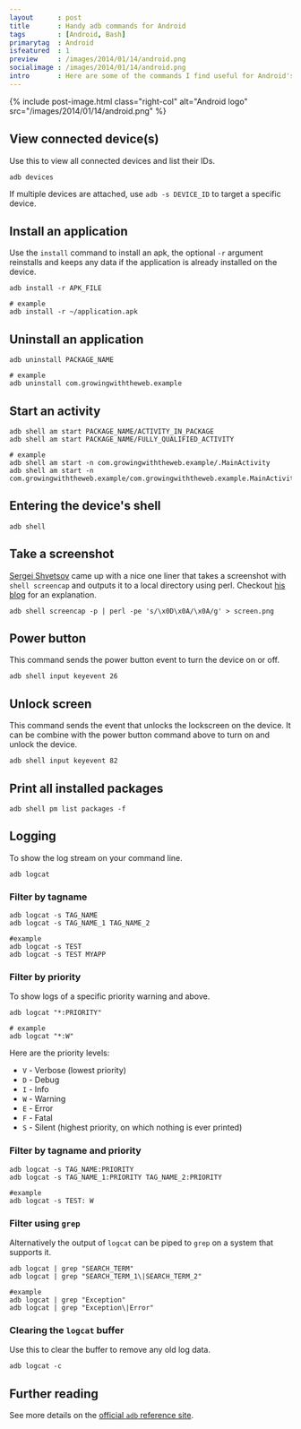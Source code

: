 ```yaml
---
layout      : post
title       : Handy adb commands for Android
tags        : [Android, Bash]
primarytag  : Android
isfeatured  : 1
preview     : /images/2014/01/14/android.png
socialimage : /images/2014/01/14/android.png
intro       : Here are some of the commands I find useful for Android's <code>adb</code>. They can be used manually or to automate your build or testing process.
---
```


{% include post-image.html class="right-col" alt="Android logo" src="/images/2014/01/14/android.png" %}



## View connected device(s)

Use this to view all connected devices and list their IDs.

<!--prettify lang=bash-->
    adb devices

If multiple devices are attached, use `adb -s DEVICE_ID` to target a specific device.



## Install an application

Use the `install` command to install an apk, the optional `-r` argument reinstalls and keeps any data if the application is already installed on the device.

<!--prettify lang=bash-->
    adb install -r APK_FILE

    # example
    adb install -r ~/application.apk



## Uninstall an application

<!--prettify lang=bash-->
    adb uninstall PACKAGE_NAME

    # example
    adb uninstall com.growingwiththeweb.example



## Start an activity

<!--prettify lang=bash-->
    adb shell am start PACKAGE_NAME/ACTIVITY_IN_PACKAGE
    adb shell am start PACKAGE_NAME/FULLY_QUALIFIED_ACTIVITY

    # example
    adb shell am start -n com.growingwiththeweb.example/.MainActivity
    adb shell am start -n com.growingwiththeweb.example/com.growingwiththeweb.example.MainActivity


## Entering the device's shell

<!--prettify lang=bash-->
    adb shell



## Take a screenshot

[Sergei Shvetsov][1] came up with a nice one liner that takes a screenshot with `shell screencap` and outputs it to a local directory using perl. Checkout [his blog][2] for an explanation.

<!--prettify lang=bash-->
    adb shell screencap -p | perl -pe 's/\x0D\x0A/\x0A/g' > screen.png



## Power button

This command sends the power button event to turn the device on or off.

<!--prettify lang=bash-->
    adb shell input keyevent 26



## Unlock screen

This command sends the event that unlocks the lockscreen on the device. It can be combine with the power button command above to turn on and unlock the device.

<!--prettify lang=bash-->
    adb shell input keyevent 82



## Print all installed packages

<!--prettify lang=bash-->
    adb shell pm list packages -f



## Logging

To show the log stream on your command line.

<!--prettify lang=bash-->
    adb logcat

### Filter by tagname

<!--prettify lang=bash-->
    adb logcat -s TAG_NAME
    adb logcat -s TAG_NAME_1 TAG_NAME_2

    #example
    adb logcat -s TEST
    adb logcat -s TEST MYAPP

### Filter by priority

To show logs of a specific priority warning and above.

<!--prettify lang=bash-->
    adb logcat "*:PRIORITY"

    # example
    adb logcat "*:W"

Here are the priority levels:

* `V` - Verbose (lowest priority)
* `D` - Debug
* `I` - Info
* `W` - Warning
* `E` - Error
* `F` - Fatal
* `S` - Silent (highest priority, on which nothing is ever printed)

### Filter by tagname and priority

<!--prettify lang=bash-->
    adb logcat -s TAG_NAME:PRIORITY
    adb logcat -s TAG_NAME_1:PRIORITY TAG_NAME_2:PRIORITY

    #example
    adb logcat -s TEST: W

### Filter using `grep`

Alternatively the output of `logcat` can be piped to `grep` on a system that supports it.

<!--prettify lang=bash-->
    adb logcat | grep "SEARCH_TERM"
    adb logcat | grep "SEARCH_TERM_1\|SEARCH_TERM_2"

    #example
    adb logcat | grep "Exception"
    adb logcat | grep "Exception\|Error"

### Clearing the `logcat` buffer

Use this to clear the buffer to remove any old log data.

<!--prettify lang=bash-->
    adb logcat -c



## Further reading

See more details on the [official `adb` reference site][3].



[1]: https://plus.google.com/113036707377007500168/
[2]: http://blog.shvetsov.com/2013/02/grab-android-screenshot-to-computer-via.html
[3]: http://developer.android.com/tools/help/adb.html
